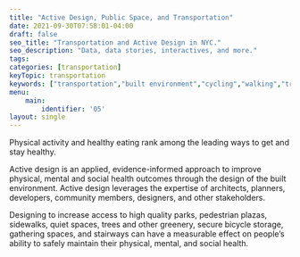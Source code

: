 ```yaml
---
title: "Active Design, Public Space, and Transportation"
date: 2021-09-30T07:58:01-04:00
draft: false
seo_title: "Transportation and Active Design in NYC."
seo_description: "Data, data stories, interactives, and more."
tags: 
categories: [transportation]
keyTopic: transportation
keywords: ["transportation","built environment","cycling","walking","transit","subways","buses","cycling","biking","infrastructure"]
menu:
    main:
        identifier: '05'
layout: single
---
```


Physical activity and healthy eating rank among the leading ways to get and stay healthy. 

Active design is an applied, evidence-informed approach to improve physical, mental and social health outcomes through the design of the built environment. Active design leverages the expertise of architects, planners, developers, community members, designers, and other stakeholders.

Designing to increase access to high quality parks, pedestrian plazas, sidewalks, quiet spaces, trees and other greenery, secure bicycle storage, gathering spaces, and stairways can have a measurable effect on people’s ability to safely maintain their physical, mental, and social health.